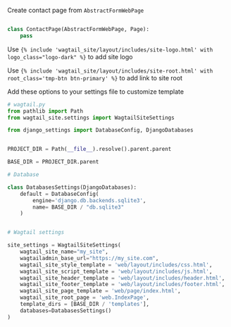 

Create contact page from `AbstractFormWebPage`
```python

class ContactPage(AbstractFormWebPage, Page):
    pass

```

Use `{% include 'wagtail_site/layout/includes/site-logo.html' with logo_class="logo-dark" %}` to add site logo

Use `{% include 'wagtail_site/layout/includes/site-root.html' with root_class='tmp-btn btn-primary' %}` to add link to site root

Add these options to your settings file to customize template

```python
# wagtail.py
from pathlib import Path
from wagtail_site.settings import WagtailSiteSettings

from django_settings import DatabaseConfig, DjangoDatabases


PROJECT_DIR = Path(__file__).resolve().parent.parent

BASE_DIR = PROJECT_DIR.parent

# Database

class DatabasesSettings(DjangoDatabases):
    default = DatabaseConfig(
        engine='django.db.backends.sqlite3',
        name= BASE_DIR / "db.sqlite3"
    )


# Wagtail settings

site_settings = WagtailSiteSettings(
    wagtail_site_name="my_site",
    wagtailadmin_base_url="https://my_site.com",
    wagtail_site_style_template = 'web/layout/includes/css.html',
    wagtail_site_script_template = 'web/layout/includes/js.html',
    wagtail_site_header_template = 'web/layout/includes/header.html',
    wagtail_site_footer_template = 'web/layout/includes/footer.html',
    wagtail_site_page_template = 'web/page/index.html',
    wagtail_site_root_page = 'web.IndexPage',
    template_dirs = [BASE_DIR / 'templates'],
    databases=DatabasesSettings()
)

```